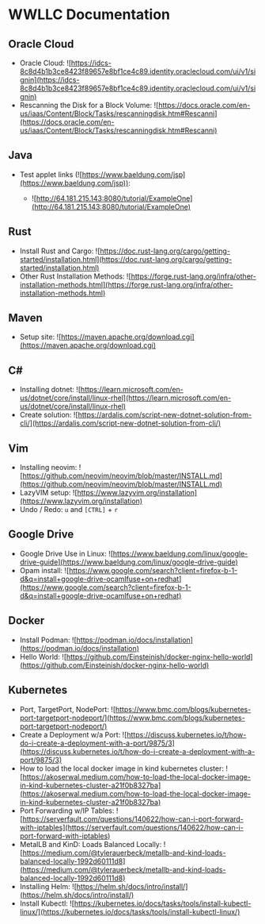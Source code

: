 # WWLLC Documentation

## Oracle Cloud

* Oracle Cloud:  ![https://idcs-8c8d4b1b3ce8423f89657e8bf1ce4c89.identity.oraclecloud.com/ui/v1/signin](https://idcs-8c8d4b1b3ce8423f89657e8bf1ce4c89.identity.oraclecloud.com/ui/v1/signin)
* Rescanning the Disk for a Block Volume:  ![https://docs.oracle.com/en-us/iaas/Content/Block/Tasks/rescanningdisk.htm#Rescanni](https://docs.oracle.com/en-us/iaas/Content/Block/Tasks/rescanningdisk.htm#Rescanni)
## Java

* Test applet links (![https://www.baeldung.com/jsp](https://www.baeldung.com/jsp)):

    * ![http://64.181.215.143:8080/tutorial/ExampleOne](http://64.181.215.143:8080/tutorial/ExampleOne)

## Rust

* Install Rust and Cargo:  ![https://doc.rust-lang.org/cargo/getting-started/installation.html](https://doc.rust-lang.org/cargo/getting-started/installation.html)
* Other Rust Installation Methods: ![https://forge.rust-lang.org/infra/other-installation-methods.html](https://forge.rust-lang.org/infra/other-installation-methods.html)

## Maven

* Setup site: ![https://maven.apache.org/download.cgi](https://maven.apache.org/download.cgi)

## C#

* Installing dotnet:  ![https://learn.microsoft.com/en-us/dotnet/core/install/linux-rhel](https://learn.microsoft.com/en-us/dotnet/core/install/linux-rhel)
* Create solution:  ![https://ardalis.com/script-new-dotnet-solution-from-cli/](https://ardalis.com/script-new-dotnet-solution-from-cli/)

## Vim

* Installing neovim:  ![https://github.com/neovim/neovim/blob/master/INSTALL.md](https://github.com/neovim/neovim/blob/master/INSTALL.md)
* LazyVIM setup:  ![https://www.lazyvim.org/installation](https://www.lazyvim.org/installation)
* Undo / Redo:  `u` and `[CTRL]` + `r`

## Google Drive

* Google Drive Use in Linux: ![https://www.baeldung.com/linux/google-drive-guide](https://www.baeldung.com/linux/google-drive-guide)
* Opam install:  ![https://www.google.com/search?client=firefox-b-1-d&q=install+google-drive-ocamlfuse+on+redhat](https://www.google.com/search?client=firefox-b-1-d&q=install+google-drive-ocamlfuse+on+redhat)
## Docker

* Install Podman:  ![https://podman.io/docs/installation](https://podman.io/docs/installation)
* Hello World: ![https://github.com/Einsteinish/docker-nginx-hello-world](https://github.com/Einsteinish/docker-nginx-hello-world)

## Kubernetes

* Port, TargetPort, NodePort:  ![https://www.bmc.com/blogs/kubernetes-port-targetport-nodeport/](https://www.bmc.com/blogs/kubernetes-port-targetport-nodeport/)
* Create a Deployment w/a Port:  ![https://discuss.kubernetes.io/t/how-do-i-create-a-deployment-with-a-port/9875/3](https://discuss.kubernetes.io/t/how-do-i-create-a-deployment-with-a-port/9875/3)
* How to load the local docker image in kind kubernetes cluster: ![https://akoserwal.medium.com/how-to-load-the-local-docker-image-in-kind-kubernetes-cluster-a21f0b8327ba](https://akoserwal.medium.com/how-to-load-the-local-docker-image-in-kind-kubernetes-cluster-a21f0b8327ba)
* Port Forwarding w/IP Tables:  ![https://serverfault.com/questions/140622/how-can-i-port-forward-with-iptables](https://serverfault.com/questions/140622/how-can-i-port-forward-with-iptables)
* MetalLB and KinD: Loads Balanced Locally:  ![https://medium.com/@tylerauerbeck/metallb-and-kind-loads-balanced-locally-1992d60111d8](https://medium.com/@tylerauerbeck/metallb-and-kind-loads-balanced-locally-1992d60111d8)
* Installing Helm:  ![https://helm.sh/docs/intro/install/](https://helm.sh/docs/intro/install/)
* Install Kubectl:  ![https://kubernetes.io/docs/tasks/tools/install-kubectl-linux/](https://kubernetes.io/docs/tasks/tools/install-kubectl-linux/)
